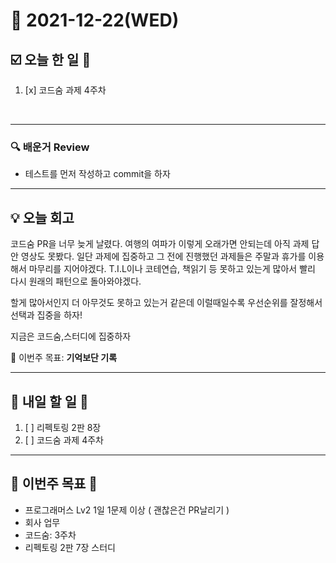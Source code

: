 # 📆 2021-12-22(WED)
## ☑️ 오늘 한 일 📑
1. [x] 코드숨 과제 4주차 

<br>

***

### 🔍️ 배운거 Review
- 테스트를 먼저 작성하고 commit을 하자 

***
## 💡  오늘  회고 

코드숨 PR을 너무 늦게 날렸다. 여행의 여파가 이렇게 오래가면 안되는데 아직 과제 답안 영상도 못봤다. 일단 과제에 집중하고 그 전에 진행했던 과제들은 주말과 휴가를 이용해서 
마무리를 지어야겠다. T.I.L이나 코테연습, 책읽기 등 못하고 있는게 많아서 빨리 다시 원래의 패턴으로 돌아와야겠다. 

할게 많아서인지 더 아무것도 못하고 있는거 같은데 이럴때일수록 우선순위를 잘정해서 선택과 집중을 하자! 

지금은 코드숨,스터디에 집중하자 

🎯 이번주 목표: **기억보단 기록** 

***

## 🎯 내일 할 일 🎯
1. [ ] 리펙토링 2판 8장
2. [ ] 코드숨 과제 4주차



***

## 🏁 이번주 목표 🏁   
- 프로그래머스 Lv2 1일 1문제 이상 ( 괜찮은건 PR날리기 )
- 회사 업무
- 코드숨: 3주차
- 리펙토링 2판 7장 스터디  
